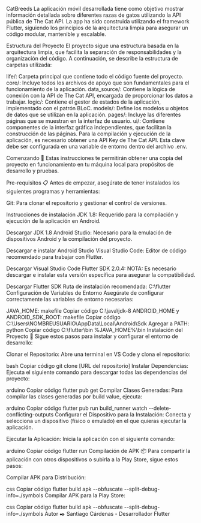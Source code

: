 
CatBreeds
La aplicación móvil desarrollada tiene como objetivo mostrar información detallada sobre diferentes razas de gatos utilizando la API pública de The Cat API. La app ha sido construida utilizando el framework Flutter, siguiendo los principios de la arquitectura limpia para asegurar un código modular, mantenible y escalable.

Estructura del Proyecto
El proyecto sigue una estructura basada en la arquitectura limpia, que facilita la separación de responsabilidades y la organización del código. A continuación, se describe la estructura de carpetas utilizada:

life/: Carpeta principal que contiene todo el código fuente del proyecto.
core/: Incluye todos los archivos de apoyo que son fundamentales para el funcionamiento de la aplicación.
data_source/: Contiene la lógica de conexión con la API de The Cat API, encargada de proporcionar los datos a trabajar.
logic/: Contiene el gestor de estados de la aplicación, implementado con el patrón BLoC.
models/: Define los modelos u objetos de datos que se utilizan en la aplicación.
pages/: Incluye las diferentes páginas que se muestran en la interfaz de usuario.
ui/: Contiene componentes de la interfaz gráfica independientes, que facilitan la construcción de las páginas.
Para la compilación y ejecución de la aplicación, es necesario obtener una API Key de The Cat API. Esta clave debe ser configurada en una variable de entorno dentro del archivo .env.

Comenzando 🚀
Estas instrucciones te permitirán obtener una copia del proyecto en funcionamiento en tu máquina local para propósitos de desarrollo y pruebas.

Pre-requisitos 📋
Antes de empezar, asegúrate de tener instalados los siguientes programas y herramientas:

Git: Para clonar el repositorio y gestionar el control de versiones.

Instrucciones de instalación
JDK 1.8: Requerido para la compilación y ejecución de la aplicación en Android.

Descargar JDK 1.8
Android Studio: Necesario para la emulación de dispositivos Android y la compilación del proyecto.

Descargar e instalar Android Studio
Visual Studio Code: Editor de código recomendado para trabajar con Flutter.

Descargar Visual Studio Code
Flutter SDK 2.0.4: NOTA: Es necesario descargar e instalar esta versión específica para asegurar la compatibilidad.

Descargar Flutter SDK
Ruta de instalación recomendada: C:\flutter
Configuración de Variables de Entorno
Asegúrate de configurar correctamente las variables de entorno necesarias:

JAVA_HOME:
makefile
Copiar código
C:\java\jdk-8
ANDROID_HOME y ANDROID_SDK_ROOT:
makefile
Copiar código
C:\Users\NOMBREUSUARIO\AppData\Local\Android\Sdk
Agregar a PATH:
python
Copiar código
C:\flutter\bin
%JAVA_HOME%\bin
Instalación del Proyecto 🔧
Sigue estos pasos para instalar y configurar el entorno de desarrollo:

Clonar el Repositorio:
Abre una terminal en VS Code y clona el repositorio:

bash
Copiar código
git clone [URL del repositorio]
Instalar Dependencias:
Ejecuta el siguiente comando para descargar todas las dependencias del proyecto:

arduino
Copiar código
flutter pub get
Compilar Clases Generadas:
Para compilar las clases generadas por build value, ejecuta:

arduino
Copiar código
flutter pub run build_runner watch --delete-conflicting-outputs
Configurar el Dispositivo para la Instalación:
Conecta y selecciona un dispositivo (físico o emulado) en el que quieras ejecutar la aplicación.

Ejecutar la Aplicación:
Inicia la aplicación con el siguiente comando:

arduino
Copiar código
flutter run
Compilación de APK 📦
Para compartir la aplicación con otros dispositivos o subirla a la Play Store, sigue estos pasos:

Compilar APK para Distribución:

css
Copiar código
flutter build apk --obfuscate --split-debug-info=./symbols
Compilar APK para la Play Store:

css
Copiar código
flutter build apk --obfuscate --split-debug-info=./symbols
Autor ✒️
Santiago Cárdenas - Desarrollador Flutter